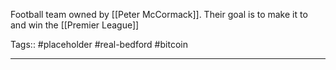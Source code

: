 Football team owned by [[Peter McCormack]]. Their goal is to make it to and win the [[Premier League]]

Tags:: #placeholder #real-bedford #bitcoin 

---

